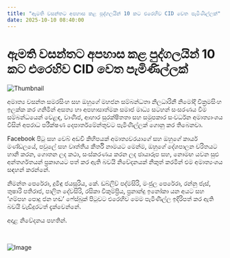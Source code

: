 ```yaml
---
title: "ඇමති වසන්තට අපහාස කළ පුද්ගලයින් 10 කට එරෙහිව CID වෙත පැමිණිල්ලක්"
date: 2025-10-10 08:40:00
---
```


# ඇමති වසන්තට අපහාස කළ පුද්ගලයින් 10 කට එරෙහිව CID වෙත පැමිණිල්ලක්

![Thumbnail](https://helakuru.sgp1.cdn.digitaloceanspaces.com/esana/images/lib/wasantha-samarasinhe-media-nn.jpg)

අමාත්‍ය වසන්ත සමරසිංහ සහ ඔහුගේ මහජන සම්බන්ධතා නිලධාරිනී නිමෝදි වික්‍රමසිංහ ඉලක්ක කර ගනිමින් අසත්‍ය හා අපහාසාත්මක සමාජ මාධ්‍ය සටහන් සංසරණය වීම සම්බන්ධයෙන් වෙළඳ, වාණිජ, ආහාර සුරක්ෂිතතා සහ සමුපකාර සංවර්ධන අමාත්‍යාංශය විසින් අපරාධ පරීක්ෂණ දෙපාර්තමේන්තුවට පැමිණිල්ලක් ගොනු කර තිබෙනවා.

Facebook පිටු සහ වෙබ් අඩවි කිහිපයක් අමාත්‍යවරයාගේ සහ ඔහුගේ කාර්ය මණ්ඩලයේ, පවුලේ සහ වෘත්තීය කීර්ති නාමයට මෙන්ම, ඔහුගේ දේශපාලන චරිතයට හානි කරන, ගොතන ලද කථා, සංස්කරණය කරන ලද ඡායාරූප සහ, නොමඟ යවන සුළු අන්තර්ගතයන් ප්‍රකාශයට පත් කර ඇති බවයි නිවේදනයක් නිකුත් කරමින් එම අමාත්‍යංශය සඳහන් කරන්නේ.

නිමන්ත පෙරේරා, දුමිඳු ජයසූරිය, කේ. ඩබ්ලිව් පද්මසිරි, මංජුල පෙරේරා, රන්නු ජෑස්, තුෂාරි පතිරාජ, පාලිත දේවසිරි, රසිකා විකුම්ප්‍රිය, ප්‍රනාන්දු ඉනෝකා යන අයට සහ ‘ගම්පහ පොදු ජන හඬ’ ෆේස්බුක් පිටුවට එරෙහිව මෙම පැමිණිල්ල ඉදිරිපත් කර ඇති බවයි වැඩිදුරටත් දැක්වෙන්නේ.

අදාළ නිවේදනය පහතින්.

 

![Image](https://helakuru.sgp1.cdn.digitaloceanspaces.com/esana/images/68e85058b37ffpdf_page_0.jpeg)

